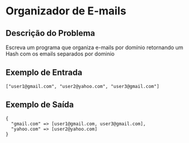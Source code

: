 # Organizador de E-mails

## Descrição do Problema

Escreva um programa que organiza e-mails por domínio retornando um Hash com os emails separados por dominio

## Exemplo de Entrada

```
["user1@gmail.com", "user2@yahoo.com", "user3@gmail.com"]
```

## Exemplo de Saída

```
{
  "gmail.com" => [user1@gmail.com, user3@gmail.com],
  "yahoo.com" => [user2@yahoo.com]
}
```
